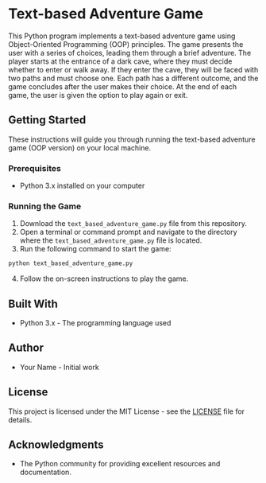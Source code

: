 # Text-based Adventure Game

This Python program implements a text-based adventure game using Object-Oriented Programming (OOP) principles. The game presents the user with a series of choices, leading them through a brief adventure. The player starts at the entrance of a dark cave, where they must decide whether to enter or walk away. If they enter the cave, they will be faced with two paths and must choose one. Each path has a different outcome, and the game concludes after the user makes their choice. At the end of each game, the user is given the option to play again or exit.

## Getting Started

These instructions will guide you through running the text-based adventure game (OOP version) on your local machine.

### Prerequisites

- Python 3.x installed on your computer

### Running the Game

1. Download the `text_based_adventure_game.py` file from this repository.
2. Open a terminal or command prompt and navigate to the directory where the `text_based_adventure_game.py` file is located.
3. Run the following command to start the game:

```bash
python text_based_adventure_game.py
```

4. Follow the on-screen instructions to play the game.

## Built With

- Python 3.x - The programming language used

## Author

- Your Name - Initial work

## License

This project is licensed under the MIT License - see the [LICENSE](LICENSE) file for details.

## Acknowledgments

- The Python community for providing excellent resources and documentation.